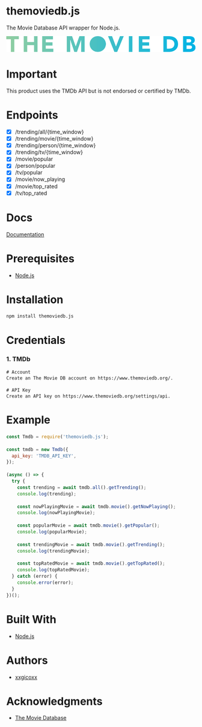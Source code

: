 # themoviedb.js
The Movie Database API wrapper for Node.js.

<p align="center">
  <img src="assets/imgs/themoviedb.svg">
</p>

# Important
This product uses the TMDb API but is not endorsed or certified by TMDb.

# Endpoints
- [x] /trending/all/{time_window}
- [x] /trending/movie/{time_window}
- [x] /trending/person/{time_window}
- [x] /trending/tv/{time_window}
- [x] /movie/popular
- [x] /person/popular
- [x] /tv/popular
- [x] /movie/now_playing
- [x] /movie/top_rated
- [x] /tv/top_rated

# Docs
[Documentation](https://developers.themoviedb.org/3)

# Prerequisites
* [Node.js](https://nodejs.org/en/)

# Installation
````
npm install themoviedb.js
````

# Credentials
### 1. TMDb
````
# Account
Create an The Movie DB account on https://www.themoviedb.org/.

# API Key
Create an API key on https://www.themoviedb.org/settings/api.
````

# Example
```javascript
const Tmdb = require('themoviedb.js');

const tmdb = new Tmdb({ 
  api_key: 'TMDB_API_KEY',
});

(async () => {
  try {
    const trending = await tmdb.all().getTrending();
    console.log(trending);

    const nowPlayingMovie = await tmdb.movie().getNowPlaying();
    console.log(nowPlayingMovie);

    const popularMovie = await tmdb.movie().getPopular();
    console.log(popularMovie);

    const trendingMovie = await tmdb.movie().getTrending();
    console.log(trendingMovie);

    const topRatedMovie = await tmdb.movie().getTopRated();
    console.log(topRatedMovie);
  } catch (error) {
    console.error(error);
  }
})();
```

# Built With
* [Node.js](https://nodejs.org/en/)

# Authors
* [xxgicoxx](https://github.com/xxgicoxx)

# Acknowledgments
* [The Movie Database](https://www.themoviedb.org/)